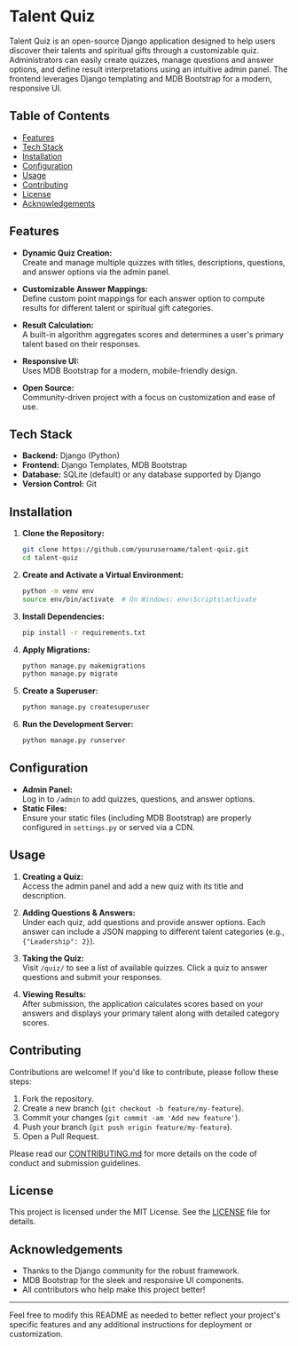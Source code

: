 # Talent Quiz

Talent Quiz is an open-source Django application designed to help users discover their talents and spiritual gifts through a customizable quiz. Administrators can easily create quizzes, manage questions and answer options, and define result interpretations using an intuitive admin panel. The frontend leverages Django templating and MDB Bootstrap for a modern, responsive UI.

## Table of Contents

- [Features](#features)
- [Tech Stack](#tech-stack)
- [Installation](#installation)
- [Configuration](#configuration)
- [Usage](#usage)
- [Contributing](#contributing)
- [License](#license)
- [Acknowledgements](#acknowledgements)

## Features

- **Dynamic Quiz Creation:**  
  Create and manage multiple quizzes with titles, descriptions, questions, and answer options via the admin panel.

- **Customizable Answer Mappings:**  
  Define custom point mappings for each answer option to compute results for different talent or spiritual gift categories.

- **Result Calculation:**  
  A built-in algorithm aggregates scores and determines a user's primary talent based on their responses.

- **Responsive UI:**  
  Uses MDB Bootstrap for a modern, mobile-friendly design.

- **Open Source:**  
  Community-driven project with a focus on customization and ease of use.

## Tech Stack

- **Backend:** Django (Python)
- **Frontend:** Django Templates, MDB Bootstrap
- **Database:** SQLite (default) or any database supported by Django
- **Version Control:** Git

## Installation

1. **Clone the Repository:**

   ```bash
   git clone https://github.com/yourusername/talent-quiz.git
   cd talent-quiz
   ```

2. **Create and Activate a Virtual Environment:**

   ```bash
   python -m venv env
   source env/bin/activate  # On Windows: env\Scripts\activate
   ```

3. **Install Dependencies:**

   ```bash
   pip install -r requirements.txt
   ```

4. **Apply Migrations:**

   ```bash
   python manage.py makemigrations
   python manage.py migrate
   ```

5. **Create a Superuser:**

   ```bash
   python manage.py createsuperuser
   ```

6. **Run the Development Server:**

   ```bash
   python manage.py runserver
   ```

## Configuration

- **Admin Panel:**  
  Log in to `/admin` to add quizzes, questions, and answer options.  
- **Static Files:**  
  Ensure your static files (including MDB Bootstrap) are properly configured in `settings.py` or served via a CDN.

## Usage

1. **Creating a Quiz:**  
   Access the admin panel and add a new quiz with its title and description.

2. **Adding Questions & Answers:**  
   Under each quiz, add questions and provide answer options. Each answer can include a JSON mapping to different talent categories (e.g., `{"Leadership": 2}`).

3. **Taking the Quiz:**  
   Visit `/quiz/` to see a list of available quizzes. Click a quiz to answer questions and submit your responses.

4. **Viewing Results:**  
   After submission, the application calculates scores based on your answers and displays your primary talent along with detailed category scores.

## Contributing

Contributions are welcome! If you'd like to contribute, please follow these steps:

1. Fork the repository.
2. Create a new branch (`git checkout -b feature/my-feature`).
3. Commit your changes (`git commit -am 'Add new feature'`).
4. Push your branch (`git push origin feature/my-feature`).
5. Open a Pull Request.

Please read our [CONTRIBUTING.md](CONTRIBUTING.md) for more details on the code of conduct and submission guidelines.

## License

This project is licensed under the MIT License. See the [LICENSE](LICENSE) file for details.

## Acknowledgements

- Thanks to the Django community for the robust framework.
- MDB Bootstrap for the sleek and responsive UI components.
- All contributors who help make this project better!

---

Feel free to modify this README as needed to better reflect your project's specific features and any additional instructions for deployment or customization.